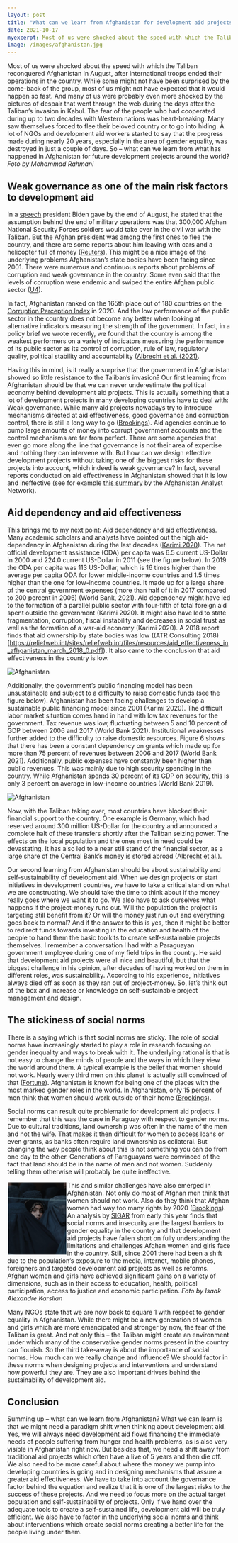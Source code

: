 ```yaml
---
layout: post
title: "What can we learn from Afghanistan for development aid projects around the globe? "
date: 2021-10-17
myexcerpt: Most of us were shocked about the speed with which the Taliban reconquered Afghanistan in August, after international troops ended their operations in the country. A lot of NGOs and development aid workers started to say that the progress made during nearly 20 years, especially in the area of gender equality, was destroyed in just a couple of days. So – what can we learn from what has happened in Afghanistan for future development projects around the world?    
image: /images/afghanistan.jpg
---
```


Most of us were shocked about the speed with which the Taliban reconquered Afghanistan in August, after international troops ended their operations in the country. While some might not have been surprised by the come-back of the group, most of us might not have expected that it would happen so fast. And many of us were probably even more shocked by the pictures of despair that went through the web during the days after the Taliban’s invasion in Kabul. The fear of the people who had cooperated during up to two decades with Western nations was heart-breaking. Many saw themselves forced to flee their beloved country or to go into hiding. A lot of NGOs and development aid workers started to say that the progress made during nearly 20 years, especially in the area of gender equality, was destroyed in just a couple of days. So – what can we learn from what has happened in Afghanistan for future development projects around the world? *Foto by Mohammad Rahmani* 

## Weak governance as one of the main risk factors to development aid

In a [speech](https://www.whitehouse.gov/briefing-room/speeches-remarks/2021/08/31/remarks-by-president-biden-on-the-end-of-the-war-in-afghanistan/) president Biden gave by the end of August, he stated that the assumption behind the end of military operations was that 300,000 Afghan National Security Forces soldiers would take over in the civil war with the Taliban. But the Afghan president was among the first ones to flee the country, and there are some reports about him leaving with cars and a helicopter full of money ([Reuters]( https://www.reuters.com/world/asia-pacific/russia-says-afghan-president-fled-with-cars-helicopter-full-cash-ria-2021-08-16/)). This might be a nice image of the underlying problems Afghanistan’s state bodies have been facing since 2001. There were numerous and continuous reports about problems of corruption and weak governance in the country. Some even said that the levels of corruption were endemic and swiped the entire Afghan public sector ([U4]( https://www.u4.no/publications/afghanistan-overview-of-corruption-and-anti-corruption-with-a-focus-on-development-assistance)). 

In fact, Afghanistan ranked on the 165th place out of 180 countries on the [Corruption Perception Index](https://www.transparency.org/en/cpi/2020/index/nzl#) in 2020. And the low performance of the public sector in the country does not become any better when looking at alternative indicators measuring the strength of the government. In fact, in a policy brief we wrote recently, we found that the country is among the weakest performers on a variety of indicators measuring the performance of its public sector as its control of corruption, rule of law, regulatory quality, political stability and accountability ([Albrecht et al. (2021)](https://www.ifo.de/publikationen/2021/aufsatz-zeitschrift/ifo-migrationsmonitor-afghanistan-im-freien-fall-rueckkehr).  

Having this in mind, is it really a surprise that the government in Afghanistan showed so little resistance to the Taliban’s invasion? Our first learning from Afghanistan should be that we can never underestimate the political economy behind development aid projects. This is actually something that a lot of development projects in many developing countries have to deal with: Weak governance. While many aid projects nowadays try to introduce mechanisms directed at aid effectiveness, good governance and corruption control, there is still a long way to go ([Brookings](https://www.brookings.edu/opinions/aid-effectiveness-and-governance-the-good-the-bad-and-the-ugly/)). Aid agencies continue to pump large amounts of money into corrupt government accounts and the control mechanisms are far from perfect. There are some agencies that even go more along the line that governance is not their area of expertise and nothing they can intervene with. But how can we design effective development projects without taking one of the biggest risks for these projects into account, which indeed is weak governance? In fact, several reports conducted on aid effectiveness in Afghanistan showed that it is low and ineffective (see for example [this summary](https://www.afghanistan-analysts.org/en/reports/economy-development-environment/the-state-of-aid-and-poverty-in-2018-a-new-look-at-aid-effectiveness-in-afghanistan/) by the Afghanistan Analyst Network).  

## Aid dependency and aid effectiveness 

This brings me to my next point: Aid dependency and aid effectiveness. Many academic scholars and analysts have pointed out the high aid-dependency in Afghanistan during the last decades ([Karimi 2020](https://mpra.ub.uni-muenchen.de/105639/)). The net official development assistance (ODA) per capita was 6.5 current US-Dollar in 2000 and 224.0 current US-Dollar in 2011 (see the figure below). In 2019 the ODA per capita was 113 US-Dollar, which is 16 times higher than the average per capita ODA for lower middle-income countries and 1.5 times higher than the one for low-income countries. It made up for a large share of the central government expenses (more than half of it in 2017 compared to 200 percent in 2006) (World Bank, 2021). Aid dependency might have led to the formation of a parallel public sector with four-fifth of total foreign aid spent outside the government (Karimi 2020). It might also have led to state fragmentation, corruption, fiscal instability and decreases in social trust as well as the formation of a war-aid economy (Karimi 2020). A 2018 report finds that aid ownership by state bodies was low ((ATR Consulting 2018)[https://reliefweb.int/sites/reliefweb.int/files/resources/aid_effectiveness_in_afhganistan_march_2018_0.pdf]). It also came to the conclusion that aid effectiveness in the country is low.   

<img src="/images/afghanistan1.jpg" alt="Afghanistan" style="max-width:100%;"/>

Additionally, the government’s public financing model has been unsustainable and subject to a difficulty to raise domestic funds (see the figure below). Afghanistan has been facing challenges to develop a sustainable public financing model since 2001 (Karimi 2020). The difficult labor market situation comes hand in hand with low tax revenues for the government. Tax revenue was low, fluctuating between 5 and 10 percent of GDP between 2006 and 2017 (World Bank 2021). Institutional weaknesses further added to the difficulty to raise domestic resources. Figure 6 shows that there has been a constant dependency on grants which made up for more than 75 percent of revenues between 2006 and 2017 (World Bank 2021). Additionally, public expenses have constantly been higher than public revenues. This was mainly due to high security spending in the country. While Afghanistan spends 30 percent of its GDP on security, this is only 3 percent on average in low-income countries (World Bank 2019).   

<img src="/images/afghanistan2.jpg" alt="Afghanistan" style="max-width:100%;"/>

Now, with the Taliban taking over, most countries have blocked their financial support to the country. One example is Germany, which had reserved around 300 million US-Dollar for the country and announced a complete halt of these transfers shortly after the Taliban seizing power. The effects on the local population and the ones most in need could be devastating. It has also led to a near still stand of the financial sector, as a large share of the Central Bank’s money is stored abroad ([Albrecht et al.](https://www.ifo.de/publikationen/2021/aufsatz-zeitschrift/ifo-migrationsmonitor-afghanistan-im-freien-fall-rueckkehr)). 

Our second learning from Afghanistan should be about sustainability and self-sustainability of development aid. When we design projects or start initiatives in development countries, we have to take a critical stand on what we are constructing. We should take the time to think about if the money really goes where we want it to go. We also have to ask ourselves what happens if the project-money runs out. Will the population the project is targeting still benefit from it? Or will the money just run out and everything goes back to normal? And if the answer to this is yes, then it might be better to redirect funds towards investing in the education and health of the people to hand them the basic toolkits to create self-sustainable projects themselves. I remember a conversation I had with a Paraguayan government employee during one of my field trips in the country. He said that development aid projects were all nice and beautiful, but that the biggest challenge in his opinion, after decades of having worked on them in different roles, was sustainability. According to his experience, initiatives always died off as soon as they ran out of project-money. So, let’s think out of the box and increase or knowledge on self-sustainable project management and design.  

## The stickiness of social norms 

There is a saying which is that social norms are sticky. The role of social norms have increasingly started to play a role in research focusing on gender inequality and ways to break with it. The underlying rational is that is not easy to change the minds of people and the ways in which they view the world around them. A typical example is the belief that women should not work. Nearly every third men on this planet is actually still convinced of that ([Fortune]( https://fortune.com/2017/03/08/study-men-think-women-should-stay-home/)). Afghanistan is known for being one of the places with the most marked gender roles in the world. In Afghanistan, only 15 percent of men think that women should work outside of their home ([Brookings](https://www.brookings.edu/essay/the-fate-of-womens-rights-in-afghanistan/)). 

Social norms can result quite problematic for development aid projects. I remember that this was the case in Paraguay with respect to gender norms. Due to cultural traditions, land ownership was often in the name of the men and not the wife. That makes it then difficult for women to access loans or even grants, as banks often require land ownership as collateral. But changing the way people think about this is not something you can do from one day to the other. Generations of Paraguayans were convinced of the fact that land should be in the name of men and not women. Suddenly telling them otherwise will probably be quite ineffective. 

<img src="/images/afghanwomen.jpg" alt="automation" style="float:left;margin: 2px 2px 2px 2px;max-width:26%;"/>

This and similar challenges have also emerged in Afghanistan. Not only do most of Afghan men think that women should not work. Also do they think that Afghan women had way too many rights by 2020  ([Brookings](https://www.brookings.edu/essay/the-fate-of-womens-rights-in-afghanistan/)). An analysis by [SIGAR](https://www.sigar.mil/interactive-reports/gender-equality/index.html) from early this year finds that social norms and insecurity are the largest barriers to gender equality in the country and that development aid projects have fallen short on fully understanding the limitations and challenges Afghan women and girls face in the country. Still, since 2001 there had been a shift due to the population’s exposure to the media, internet, mobile phones, foreigners and targeted development aid projects as well as reforms. Afghan women and girls have achieved significant gains on a variety of dimensions, such as in their access to education, health, political participation, access to justice and economic participation. *Foto by Isaak Alexandre Karslian*


Many NGOs state that we are now back to square 1 with respect to gender equality in Afghanistan. While there might be a new generation of women and girls which are more emancipated and stronger by now, the fear of the Taliban is great. And not only this – the Taliban might create an environment under which many of the conservative gender norms present in the country can flourish. 
So the third take-away is about the importance of social norms. How much can we really change and influence? We should factor in these norms when designing projects and interventions and understand how powerful they are. They are also important drivers behind the sustainability of development aid. 
  
## Conclusion 
Summing up – what can we learn from Afghanistan? What we can learn is that we might need a paradigm shift when thinking about development aid. Yes, we will always need development aid flows financing the immediate needs of people suffering from hunger and health problems, as is also very visible in Afghanistan right now. But besides that, we need a shift away from traditional aid projects which often have a live of 5 years and then die off. We also need to be more careful about where the money we pump into developing countries is going and in designing mechanisms that assure a greater aid effectiveness. We have to take into account the governance factor behind the equation and realize that it is one of the largest risks to the success of these projects. And we need to focus more on the actual target population and self-sustainability of projects. Only if we hand over the adequate tools to create a self-sustained life, development aid will be truly efficient. We also have to factor in the underlying social norms and think about interventions which create social norms creating a better life for the people living under them. 

